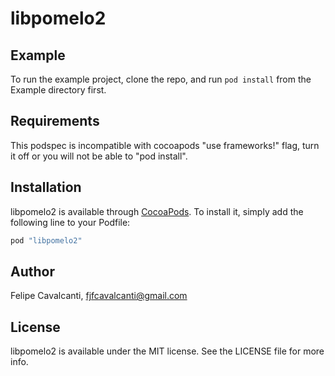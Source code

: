 # libpomelo2

## Example

To run the example project, clone the repo, and run `pod install` from the Example directory first.

## Requirements

This podspec is incompatible with cocoapods "use frameworks!" flag, turn it off or you will not be able to "pod install".

## Installation

libpomelo2 is available through [CocoaPods](http://cocoapods.org). To install
it, simply add the following line to your Podfile:

```ruby
pod "libpomelo2"
```

## Author

Felipe Cavalcanti, fjfcavalcanti@gmail.com

## License

libpomelo2 is available under the MIT license. See the LICENSE file for more info.

